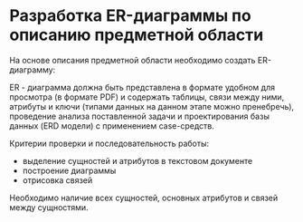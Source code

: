 # Разработка ER-диаграммы по описанию предметной области

На основе описания предметной области необходимо создать ER-диаграмму:

ER - диаграмма должна быть представлена в формате удобном для просмотра (в формате PDF) 
и содержать таблицы, связи между ними, атрибуты и ключи (типами данных на данном этапе можно пренебречь),
проведение анализа поставленной задачи и проектирования базы данных (ERD модели) с применением case-средств.

Критерии проверки и последовательность работы: 
* выделение сущностей и атрибутов в текстовом документе
* построение диаграммы
* отрисовка связей

Необходимо наличие всех сущностей, основных атрибутов и связей между сущностями.

